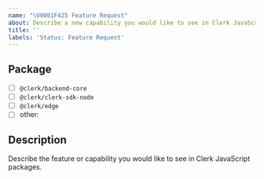 ```yaml
---
name: "\U0001F425 Feature Request"
about: Describe a new capability you would like to see in Clerk JavaScript packages.
title: ''
labels: 'Status: Feature Request'
---
```


<!-- You can also find us on Discord https://discord.com/invite/b5rXHjAg7A -->

## Package

- [ ] `@clerk/backend-core`
- [ ] `@clerk/clerk-sdk-node`
- [ ] `@clerk/edge`
- [ ] other:

## Description

Describe the feature or capability you would like to see in Clerk JavaScript packages.
